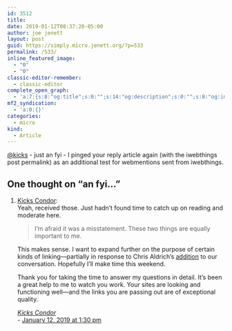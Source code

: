 ```yaml
---
id: 3512
title: 
date: 2019-01-12T08:37:20-05:00
author: joe jenett
layout: post
guid: https://simply.micro.jenett.org/?p=533
permalink: /533/
inline_featured_image:
  - "0"
  - "0"
classic-editor-remember:
  - classic-editor
complete_open_graph:
  - 'a:7:{s:8:"og:title";s:0:"";s:14:"og:description";s:0:"";s:8:"og:image";s:0:"";s:7:"og:type";s:0:"";s:12:"twitter:card";s:7:"summary";s:19:"twitter:description";s:0:"";s:15:"twitter:creator";s:0:"";}'
mf2_syndication:
  - 'a:0:{}'
categories:
  - micro
kind:
  - Article
---
```

[@kicks](https://micro.blog/kicks) - just an fyi - I pinged your reply article again (with the iwebthings post permalink) as an additional test for webmentions sent from iwebthings.

<h2 id="comments-title">One thought on “<span>an fyi...</span>”		</h2>


<ol class="commentlist">
<li class="webmention even thread-even depth-1 u-comment h-cite h-entry p-comment comment" id="li-comment-356">
<article id="comment-356" class="comment " itemprop="comment" itemscope="" itemtype="http://schema.org/Comment">
<div class="comment-content p-summary p-name" itemprop="text name description">
<p><a href="https://www.kickscondor.com/comments/ping-from-joe/" rel="nofollow ugc">Kicks Condor</a>:<br>
Yeah, received those. Just hadn’t found time to catch up on reading and moderate 
here.</p>
<blockquote><p>
I’m afraid it was a misstatement. These two things are equally important to me.
</p></blockquote>
<p>This makes sense. I want to expand further on the purpose of certain kinds of
linking—partially in response to Chris Aldrich’s <a href="https://boffosocko.com/2018/12/19/the-web-finally-feels-new-again-kickscondor/" rel="nofollow ugc">addition</a> to our conversation. Hopefully I’ll make time this weekend.</p>
<p>Thank you for taking the time to answer my questions in detail. It’s been a great help to me to watch you work. Your sites are looking and functioning well—and the links you are passing out are of exceptional quality.</p>
</div>
<footer>
<div class="comment-meta commentmetadata">
<address class="comment-author p-author author vcard hcard h-card" itemprop="creator" itemscope="" itemtype="http://schema.org/Person">
<cite class="fn p-name" itemprop="name"><a href="https://www.kickscondor.com/" rel="external nofollow ugc" class="u-url url">Kicks Condor</a></cite>						</address>
<span class="sep">-</span>
<a href="https://www.kickscondor.com/comments/ping-from-joe"><time class="updated published dt-updated dt-published" datetime="2019-01-12T13:30:13-05:00" itemprop="datePublished dateModified dateCreated">
January 12, 2019 at 1:30 pm						</time></a></div></footer></article></li></ol>